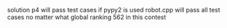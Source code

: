 solution p4 will pass test cases if pypy2 is used
robot.cpp will pass all test cases no matter what
global ranking 562 in this contest